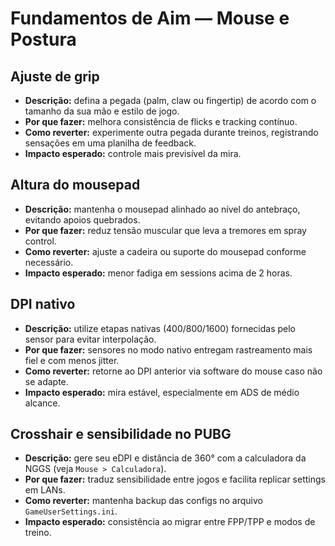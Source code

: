 # Fundamentos de Aim — Mouse e Postura

## Ajuste de grip
- **Descrição:** defina a pegada (palm, claw ou fingertip) de acordo com o tamanho da sua mão e estilo de jogo.  
- **Por que fazer:** melhora consistência de flicks e tracking contínuo.  
- **Como reverter:** experimente outra pegada durante treinos, registrando sensações em uma planilha de feedback.  
- **Impacto esperado:** controle mais previsível da mira.

## Altura do mousepad
- **Descrição:** mantenha o mousepad alinhado ao nível do antebraço, evitando apoios quebrados.  
- **Por que fazer:** reduz tensão muscular que leva a tremores em spray control.  
- **Como reverter:** ajuste a cadeira ou suporte do mousepad conforme necessário.  
- **Impacto esperado:** menor fadiga em sessions acima de 2 horas.

## DPI nativo
- **Descrição:** utilize etapas nativas (400/800/1600) fornecidas pelo sensor para evitar interpolação.  
- **Por que fazer:** sensores no modo nativo entregam rastreamento mais fiel e com menos jitter.  
- **Como reverter:** retorne ao DPI anterior via software do mouse caso não se adapte.  
- **Impacto esperado:** mira estável, especialmente em ADS de médio alcance.

## Crosshair e sensibilidade no PUBG
- **Descrição:** gere seu eDPI e distância de 360° com a calculadora da NGGS (veja `Mouse > Calculadora`).  
- **Por que fazer:** traduz sensibilidade entre jogos e facilita replicar settings em LANs.  
- **Como reverter:** mantenha backup das configs no arquivo `GameUserSettings.ini`.  
- **Impacto esperado:** consistência ao migrar entre FPP/TPP e modos de treino.
